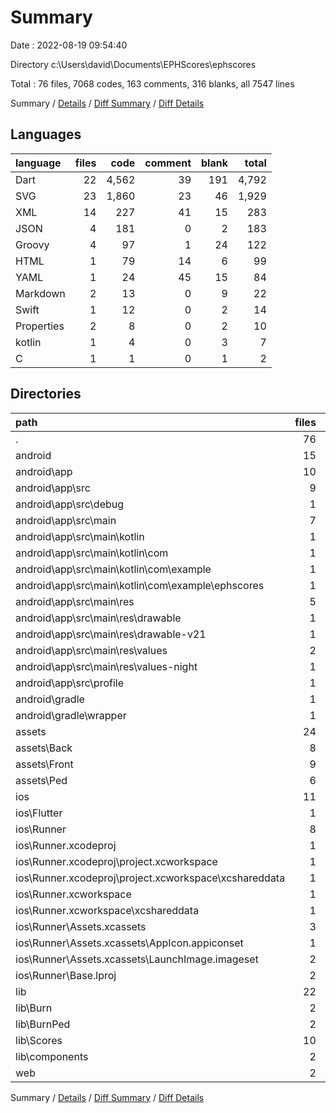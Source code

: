 # Summary

Date : 2022-08-19 09:54:40

Directory c:\\Users\\david\\Documents\\EPHScores\\ephscores

Total : 76 files,  7068 codes, 163 comments, 316 blanks, all 7547 lines

Summary / [Details](details.md) / [Diff Summary](diff.md) / [Diff Details](diff-details.md)

## Languages
| language | files | code | comment | blank | total |
| :--- | ---: | ---: | ---: | ---: | ---: |
| Dart | 22 | 4,562 | 39 | 191 | 4,792 |
| SVG | 23 | 1,860 | 23 | 46 | 1,929 |
| XML | 14 | 227 | 41 | 15 | 283 |
| JSON | 4 | 181 | 0 | 2 | 183 |
| Groovy | 4 | 97 | 1 | 24 | 122 |
| HTML | 1 | 79 | 14 | 6 | 99 |
| YAML | 1 | 24 | 45 | 15 | 84 |
| Markdown | 2 | 13 | 0 | 9 | 22 |
| Swift | 1 | 12 | 0 | 2 | 14 |
| Properties | 2 | 8 | 0 | 2 | 10 |
| kotlin | 1 | 4 | 0 | 3 | 7 |
| C | 1 | 1 | 0 | 1 | 2 |

## Directories
| path | files | code | comment | blank | total |
| :--- | ---: | ---: | ---: | ---: | ---: |
| . | 76 | 7,068 | 163 | 316 | 7,547 |
| android | 15 | 188 | 40 | 38 | 266 |
| android\\app | 10 | 143 | 40 | 26 | 209 |
| android\\app\\src | 9 | 83 | 39 | 12 | 134 |
| android\\app\\src\\debug | 1 | 4 | 3 | 1 | 8 |
| android\\app\\src\\main | 7 | 75 | 33 | 10 | 118 |
| android\\app\\src\\main\\kotlin | 1 | 4 | 0 | 3 | 7 |
| android\\app\\src\\main\\kotlin\\com | 1 | 4 | 0 | 3 | 7 |
| android\\app\\src\\main\\kotlin\\com\\example | 1 | 4 | 0 | 3 | 7 |
| android\\app\\src\\main\\kotlin\\com\\example\\ephscores | 1 | 4 | 0 | 3 | 7 |
| android\\app\\src\\main\\res | 5 | 40 | 22 | 6 | 68 |
| android\\app\\src\\main\\res\\drawable | 1 | 9 | 2 | 2 | 13 |
| android\\app\\src\\main\\res\\drawable-v21 | 1 | 9 | 2 | 2 | 13 |
| android\\app\\src\\main\\res\\values | 2 | 13 | 9 | 1 | 23 |
| android\\app\\src\\main\\res\\values-night | 1 | 9 | 9 | 1 | 19 |
| android\\app\\src\\profile | 1 | 4 | 3 | 1 | 8 |
| android\\gradle | 1 | 5 | 0 | 1 | 6 |
| android\\gradle\\wrapper | 1 | 5 | 0 | 1 | 6 |
| assets | 24 | 1,994 | 23 | 46 | 2,063 |
| assets\\Back | 8 | 485 | 8 | 16 | 509 |
| assets\\Front | 9 | 765 | 9 | 18 | 792 |
| assets\\Ped | 6 | 610 | 6 | 12 | 628 |
| ios | 11 | 188 | 2 | 12 | 202 |
| ios\\Flutter | 1 | 26 | 0 | 1 | 27 |
| ios\\Runner | 8 | 146 | 2 | 9 | 157 |
| ios\\Runner.xcodeproj | 1 | 8 | 0 | 1 | 9 |
| ios\\Runner.xcodeproj\\project.xcworkspace | 1 | 8 | 0 | 1 | 9 |
| ios\\Runner.xcodeproj\\project.xcworkspace\\xcshareddata | 1 | 8 | 0 | 1 | 9 |
| ios\\Runner.xcworkspace | 1 | 8 | 0 | 1 | 9 |
| ios\\Runner.xcworkspace\\xcshareddata | 1 | 8 | 0 | 1 | 9 |
| ios\\Runner\\Assets.xcassets | 3 | 27 | 0 | 3 | 30 |
| ios\\Runner\\Assets.xcassets\\AppIcon.appiconset | 1 | 1 | 0 | 0 | 1 |
| ios\\Runner\\Assets.xcassets\\LaunchImage.imageset | 2 | 26 | 0 | 3 | 29 |
| ios\\Runner\\Base.lproj | 2 | 61 | 2 | 2 | 65 |
| lib | 22 | 4,562 | 39 | 191 | 4,792 |
| lib\\Burn | 2 | 499 | 2 | 25 | 526 |
| lib\\BurnPed | 2 | 438 | 2 | 26 | 466 |
| lib\\Scores | 10 | 1,830 | 10 | 54 | 1,894 |
| lib\\components | 2 | 115 | 0 | 12 | 127 |
| web | 2 | 102 | 14 | 7 | 123 |

Summary / [Details](details.md) / [Diff Summary](diff.md) / [Diff Details](diff-details.md)